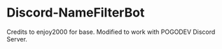 # Discord-NameFilterBot

Credits to enjoy2000 for base.
Modified to work with POGODEV Discord Server.
